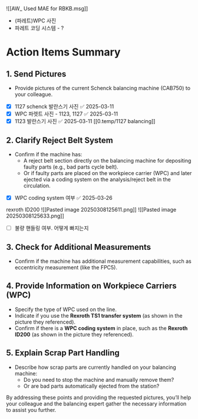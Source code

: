 
![[AW_ Used MAE for RBKB.msg]]

- (파레트)WPC 사진
- 파레트 코딩 시스템 - ? 

# Action Items Summary

## 1. **Send Pictures**
   - Provide pictures of the current Schenck balancing machine (CAB750) to your colleague.
- [x] 1127 schenck 발란스기 사진 ✅ 2025-03-11
- [x] WPC 파렛트 사진 - 1123, 1127 ✅ 2025-03-11
- [x] 1123 발란스기 사진 ✅ 2025-03-11
[[0.temp/1127 balancing]]
## 2. **Clarify Reject Belt System**
   - Confirm if the machine has:
     - A reject belt section directly on the balancing machine for depositing faulty parts (e.g., bad parts cycle belt).
     - Or if faulty parts are placed on the workpiece carrier (WPC) and later ejected via a coding system on the analysis/reject belt in the circulation.
- [x] WPC coding system 여부 ✅ 2025-03-26

rexroth ID200 ![[Pasted image 20250308125611.png]]
![[Pasted image 20250308125633.png]]

- [ ] 불량 핸들링 여부. 어떻게 빠지는지

## 3. **Check for Additional Measurements**
   - Confirm if the machine has additional measurement capabilities, such as eccentricity measurement (like the FPC5).

## 4. **Provide Information on Workpiece Carriers (WPC)**
   - Specify the type of WPC used on the line.
   - Indicate if you use the **Rexroth TS1 transfer system** (as shown in the picture they referenced).
   - Confirm if there is a **WPC coding system** in place, such as the **Rexroth ID200** (as shown in the picture they referenced).

## 5. **Explain Scrap Part Handling**
   - Describe how scrap parts are currently handled on your balancing machine:
     - Do you need to stop the machine and manually remove them?
     - Or are bad parts automatically ejected from the station?

By addressing these points and providing the requested pictures, you’ll help your colleague and the balancing expert gather the necessary information to assist you further.
